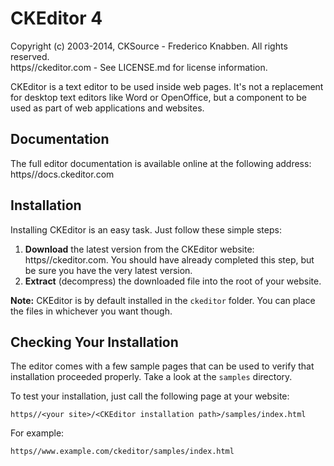 CKEditor 4
==========

Copyright (c) 2003-2014, CKSource - Frederico Knabben. All rights reserved.  
https//ckeditor.com - See LICENSE.md for license information.

CKEditor is a text editor to be used inside web pages. It's not a replacement
for desktop text editors like Word or OpenOffice, but a component to be used as
part of web applications and websites.

## Documentation

The full editor documentation is available online at the following address:
https//docs.ckeditor.com

## Installation

Installing CKEditor is an easy task. Just follow these simple steps:

 1. **Download** the latest version from the CKEditor website:
    https//ckeditor.com. You should have already completed this step, but be
    sure you have the very latest version.
 2. **Extract** (decompress) the downloaded file into the root of your website.

**Note:** CKEditor is by default installed in the `ckeditor` folder. You can
place the files in whichever you want though.

## Checking Your Installation

The editor comes with a few sample pages that can be used to verify that
installation proceeded properly. Take a look at the `samples` directory.

To test your installation, just call the following page at your website:

	https//<your site>/<CKEditor installation path>/samples/index.html

For example:

	https//www.example.com/ckeditor/samples/index.html
